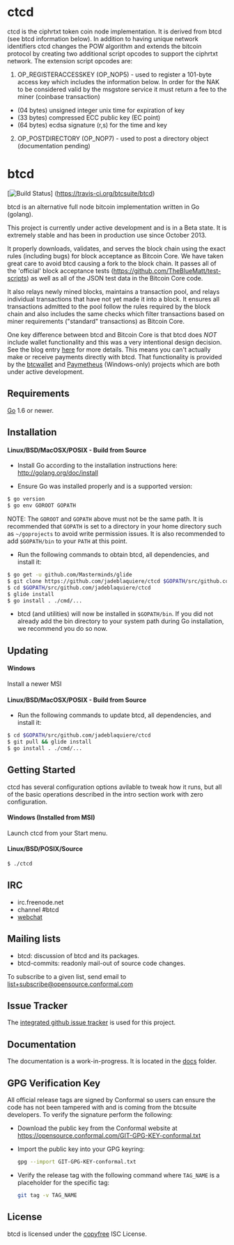 # ctcd

ctcd is the ciphrtxt token coin node implementation. It is derived from btcd (see btcd information below). In addition to having unique network identifiers ctcd changes the POW algorithm and extends the bitcoin protocol by creating two additional script opcodes to support the ciphrtxt network. The extension script opcodes are:

1. OP_REGISTERACCESSKEY (OP_NOP5) - used to register a 101-byte access key which includes the information below. In order for the NAK to be considered valid by the msgstore service it must return a fee to the miner (coinbase transaction)
 * (04 bytes) unsigned integer unix time for expiration of key
 * (33 bytes) compressed ECC public key (EC point)
 * (64 bytes) ecdsa signature (r,s) for the time and key

2. OP_POSTDIRECTORY (OP_NOP7) - used to post a directory object (documentation pending)

btcd
====

[![Build Status](https://travis-ci.org/btcsuite/btcd.png?branch=master)]
(https://travis-ci.org/btcsuite/btcd)

btcd is an alternative full node bitcoin implementation written in Go (golang).

This project is currently under active development and is in a Beta state.  It
is extremely stable and has been in production use since October 2013.

It properly downloads, validates, and serves the block chain using the exact
rules (including bugs) for block acceptance as Bitcoin Core.  We have taken
great care to avoid btcd causing a fork to the block chain.  It passes all of
the 'official' block acceptance tests
(https://github.com/TheBlueMatt/test-scripts) as well as all of the JSON test
data in the Bitcoin Core code.

It also relays newly mined blocks, maintains a transaction pool, and relays
individual transactions that have not yet made it into a block.  It ensures all
transactions admitted to the pool follow the rules required by the block chain
and also includes the same checks which filter transactions based on
miner requirements ("standard" transactions) as Bitcoin Core.

One key difference between btcd and Bitcoin Core is that btcd does *NOT* include
wallet functionality and this was a very intentional design decision.  See the
blog entry [here](https://blog.conformal.com/btcd-not-your-moms-bitcoin-daemon)
for more details.  This means you can't actually make or receive payments
directly with btcd.  That functionality is provided by the
[btcwallet](https://github.com/btcsuite/btcwallet) and
[Paymetheus](https://github.com/btcsuite/Paymetheus) (Windows-only) projects
which are both under active development.

## Requirements

[Go](http://golang.org) 1.6 or newer.

## Installation

#### Linux/BSD/MacOSX/POSIX - Build from Source

- Install Go according to the installation instructions here:
  http://golang.org/doc/install

- Ensure Go was installed properly and is a supported version:

```bash
$ go version
$ go env GOROOT GOPATH
```

NOTE: The `GOROOT` and `GOPATH` above must not be the same path.  It is
recommended that `GOPATH` is set to a directory in your home directory such as
`~/goprojects` to avoid write permission issues.  It is also recommended to add
`$GOPATH/bin` to your `PATH` at this point.

- Run the following commands to obtain btcd, all dependencies, and install it:

```bash
$ go get -u github.com/Masterminds/glide
$ git clone https://github.com/jadeblaquiere/ctcd $GOPATH/src/github.com/jadeblaquiere/ctcd
$ cd $GOPATH/src/github.com/jadeblaquiere/ctcd
$ glide install
$ go install . ./cmd/...
```

- btcd (and utilities) will now be installed in ```$GOPATH/bin```.  If you did
  not already add the bin directory to your system path during Go installation,
  we recommend you do so now.

## Updating

#### Windows

Install a newer MSI

#### Linux/BSD/MacOSX/POSIX - Build from Source

- Run the following commands to update btcd, all dependencies, and install it:

```bash
$ cd $GOPATH/src/github.com/jadeblaquiere/ctcd
$ git pull && glide install
$ go install . ./cmd/...
```

## Getting Started

ctcd has several configuration options avilable to tweak how it runs, but all
of the basic operations described in the intro section work with zero
configuration.

#### Windows (Installed from MSI)

Launch ctcd from your Start menu.

#### Linux/BSD/POSIX/Source

```bash
$ ./ctcd
````

## IRC

- irc.freenode.net
- channel #btcd
- [webchat](https://webchat.freenode.net/?channels=btcd)

## Mailing lists

- btcd: discussion of btcd and its packages.
- btcd-commits: readonly mail-out of source code changes.

To subscribe to a given list, send email to list+subscribe@opensource.conformal.com

## Issue Tracker

The [integrated github issue tracker](https://github.com/jadeblaquiere/btcd/issues)
is used for this project.

## Documentation

The documentation is a work-in-progress.  It is located in the [docs](https://github.com/jadeblaquiere/btcd/tree/master/docs) folder.

## GPG Verification Key

All official release tags are signed by Conformal so users can ensure the code
has not been tampered with and is coming from the btcsuite developers.  To
verify the signature perform the following:

- Download the public key from the Conformal website at
  https://opensource.conformal.com/GIT-GPG-KEY-conformal.txt

- Import the public key into your GPG keyring:
  ```bash
  gpg --import GIT-GPG-KEY-conformal.txt
  ```

- Verify the release tag with the following command where `TAG_NAME` is a
  placeholder for the specific tag:
  ```bash
  git tag -v TAG_NAME
  ```

## License

btcd is licensed under the [copyfree](http://copyfree.org) ISC License.
